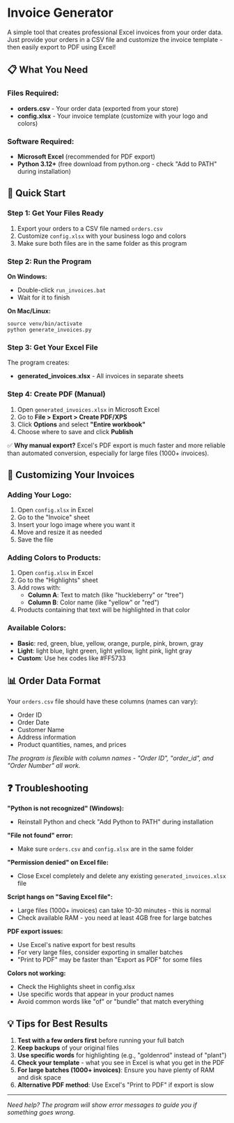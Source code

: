 # Invoice Generator

A simple tool that creates professional Excel invoices from your order data. Just provide your orders in a CSV file and customize the invoice template - then easily export to PDF using Excel!

## 📋 What You Need

### Files Required:
- **orders.csv** - Your order data (exported from your store)
- **config.xlsx** - Your invoice template (customize with your logo and colors)

### Software Required:
- **Microsoft Excel** (recommended for PDF export)
- **Python 3.12+** (free download from python.org - check "Add to PATH" during installation)

## 🚀 Quick Start

### Step 1: Get Your Files Ready
1. Export your orders to a CSV file named `orders.csv`
2. Customize `config.xlsx` with your business logo and colors
3. Make sure both files are in the same folder as this program

### Step 2: Run the Program

**On Windows:**
- Double-click `run_invoices.bat`
- Wait for it to finish

**On Mac/Linux:**
```
source venv/bin/activate
python generate_invoices.py
```

### Step 3: Get Your Excel File
The program creates:
- **generated_invoices.xlsx** - All invoices in separate sheets

### Step 4: Create PDF (Manual)
1. Open `generated_invoices.xlsx` in Microsoft Excel
2. Go to **File > Export > Create PDF/XPS**
3. Click **Options** and select **"Entire workbook"**
4. Choose where to save and click **Publish**

✅ **Why manual export?** Excel's PDF export is much faster and more reliable than automated conversion, especially for large files (1000+ invoices).

## 🎨 Customizing Your Invoices

### Adding Your Logo:
1. Open `config.xlsx` in Excel
2. Go to the "Invoice" sheet
3. Insert your logo image where you want it
4. Move and resize it as needed
5. Save the file

### Adding Colors to Products:
1. Open `config.xlsx` in Excel
2. Go to the "Highlights" sheet
3. Add rows with:
   - **Column A**: Text to match (like "huckleberry" or "tree")
   - **Column B**: Color name (like "yellow" or "red")
4. Products containing that text will be highlighted in that color

### Available Colors:
- **Basic**: red, green, blue, yellow, orange, purple, pink, brown, gray
- **Light**: light blue, light green, light yellow, light pink, light gray
- **Custom**: Use hex codes like #FF5733

## 📊 Order Data Format

Your `orders.csv` file should have these columns (names can vary):
- Order ID
- Order Date
- Customer Name
- Address information
- Product quantities, names, and prices

*The program is flexible with column names - "Order ID", "order_id", and "Order Number" all work.*

## ❓ Troubleshooting

**"Python is not recognized" (Windows):**
- Reinstall Python and check "Add Python to PATH" during installation

**"File not found" error:**
- Make sure `orders.csv` and `config.xlsx` are in the same folder

**"Permission denied" on Excel file:**
- Close Excel completely and delete any existing `generated_invoices.xlsx` file

**Script hangs on "Saving Excel file":**
- Large files (1000+ invoices) can take 10-30 minutes - this is normal
- Check available RAM - you need at least 4GB free for large batches

**PDF export issues:**
- Use Excel's native export for best results
- For very large files, consider exporting in smaller batches
- "Print to PDF" may be faster than "Export as PDF" for some files

**Colors not working:**
- Check the Highlights sheet in config.xlsx
- Use specific words that appear in your product names
- Avoid common words like "of" or "bundle" that match everything

## 💡 Tips for Best Results

1. **Test with a few orders first** before running your full batch
2. **Keep backups** of your original files  
3. **Use specific words** for highlighting (e.g., "goldenrod" instead of "plant")
4. **Check your template** - what you see in Excel is what you get in the PDF
5. **For large batches (1000+ invoices)**: Ensure you have plenty of RAM and disk space
6. **Alternative PDF method**: Use Excel's "Print to PDF" if export is slow

---

*Need help? The program will show error messages to guide you if something goes wrong.*